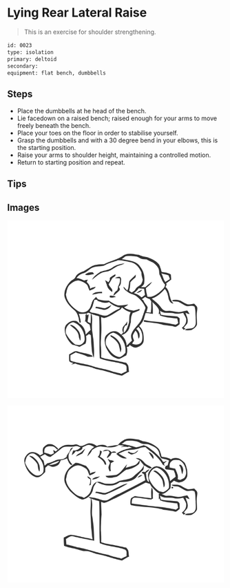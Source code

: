 # Lying Rear Lateral Raise

> This is an exercise for shoulder strengthening.

``` 
id: 0023 
type: isolation 
primary: deltoid 
secondary:  
equipment: flat bench, dumbbells 
``` 


## Steps


 - Place the dumbbells at he head of the bench.
 - Lie facedown on a raised bench; raised enough for your arms to move freely beneath the bench.
 - Place your toes on the floor in order to stabilise yourself.
 - Grasp the dumbbells and with a 30 degree bend in your elbows, this is the starting position.
 - Raise your arms to shoulder height, maintaining a controlled motion.
 - Return to starting position and repeat.

## Tips



## Images

![](./../svg/0023-relaxation.svg "")

![](./../svg/0023-tension.svg "")

